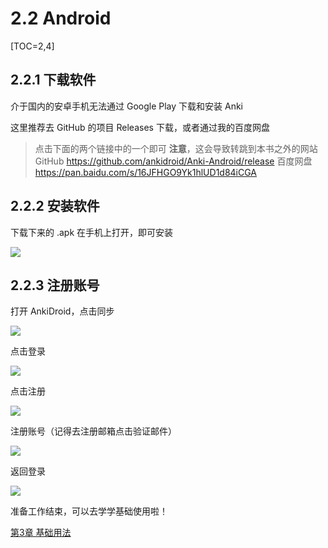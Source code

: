 # 2.2 Android
[TOC=2,4]
## 2.2.1 下载软件

介于国内的安卓手机无法通过 Google Play 下载和安装 Anki

这里推荐去 GitHub 的项目 Releases 下载，或者通过我的百度网盘
> 点击下面的两个链接中的一个即可
> **注意**，这会导致转跳到本书之外的网站
> GitHub
> https://github.com/ankidroid/Anki-Android/release
> 百度网盘
> https://pan.baidu.com/s/16JFHGO9Yk1hlUD1d84iCGA

## 2.2.2 安装软件

下载下来的 .apk 在手机上打开，即可安装

![](../images/image18.png)

## 2.2.3 注册账号

 打开 AnkiDroid，点击同步

![](../images/image6.png)

  
 点击登录

![](../images/image9.png)

 点击注册

![](../images/image4.png)

  
 注册账号（记得去注册邮箱点击验证邮件）

![](../images/image.png)

 返回登录

![](../images/image13.png)

准备工作结束，可以去学学基础使用啦！

[第3章 基础用法](../basic-usage/basic-usage.md)

